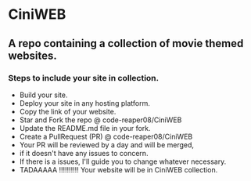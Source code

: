 # CiniWEB
## A repo containing a collection of movie themed websites.

### Steps to include your site in collection.

+ Build your site.
+ Deploy your site in any hosting platform.
+ Copy the link of your website.
+ Star and Fork the repo @ code-reaper08/CiniWEB
+ Update the README.md file in your fork.
+ Create a PullRequest (PR) @ code-reaper08/CiniWEB
+ Your PR will be reviewed by a day and will be merged,
+ if it doesn't have any issues to concern.
+ If there is a issues, I'll guide you to change whatever
  necessary.
+ TADAAAAA !!!!!!!!!! Your website will be in CiniWEB collection.
